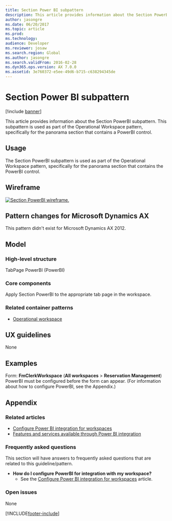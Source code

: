 ```yaml
---
title: Section Power BI subpattern
description: This article provides information about the Section PowerBI subpattern.
author: jasongre
ms.date: 06/20/2017
ms.topic: article
ms.prod: 
ms.technology: 
audience: Developer
ms.reviewer: josaw
ms.search.region: Global
ms.author: jasongre
ms.search.validFrom: 2016-02-28
ms.dyn365.ops.version: AX 7.0.0
ms.assetid: 3e760372-e5ee-49d6-b715-c638294345de
---
```


# Section Power BI subpattern

[!include [banner](../includes/banner.md)]

This article provides information about the Section PowerBI subpattern. This subpattern is used as part of the Operational Workspace pattern, specifically for the panorama section that contains a PowerBI control.

## Usage

The Section PowerBI subpattern is used as part of the Operational Workspace pattern, specifically for the panorama section that contains the PowerBI control.

## Wireframe
[![Section PowerBI wireframe.](./media/sectionpowerbiwireframe.png)](./media/sectionpowerbiwireframe.png)

## Pattern changes for Microsoft Dynamics AX
This pattern didn't exist for Microsoft Dynamics AX 2012.

## Model
### High-level structure

TabPage PowerBI (PowerBI)

### Core components

Apply Section PowerBI to the appropriate tab page in the workspace.

### Related container patterns

-   [Operational workspace](workspace-form-pattern.md)

## UX guidelines
None

## Examples
Form: **FmClerkWorkspace** (**All workspaces** &gt; **Reservation Management**) PowerBI must be configured before the form can appear. (For information about how to configure PowerBI, see the Appendix.)

## Appendix
### Related articles

-   [Configure Power BI integration for workspaces](../analytics/configure-power-bi-integration.md)
-   [Features and services available through Power BI integration](../analytics/power-bi-integration.md)

### Frequently asked questions

This section will have answers to frequently asked questions that are related to this guideline/pattern.

-   **How do I configure PowerBI for integration with my workspace?**
    -   See the [Configure Power BI integration for workspaces](../analytics/configure-power-bi-integration.md) article.

### Open issues

None





[!INCLUDE[footer-include](../../../includes/footer-banner.md)]
